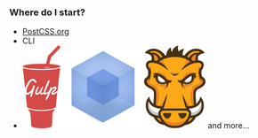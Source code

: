 ### Where do I start?

* [PostCSS.org](http://postcss.org/)
* CLI
* <img src="assets/logos/gulp.svg" height="150" class="plain vmiddle" /><img src="assets/logos/webpack.png" height="150" class="plain vmiddle" /><img src="assets/logos/grunt.svg" height="150" class="plain vmiddle" /> and more...